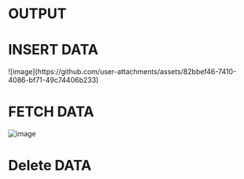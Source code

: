 <h1>OUTPUT </h1>

<h1>INSERT DATA </h1>
![image](https://github.com/user-attachments/assets/82bbef46-7410-4086-bf71-49c74406b233)

<h1>FETCH DATA </h1>

![image](https://github.com/user-attachments/assets/86d71934-7cbf-4852-ba80-054239f17d59)

<h1>Delete DATA </h1>

